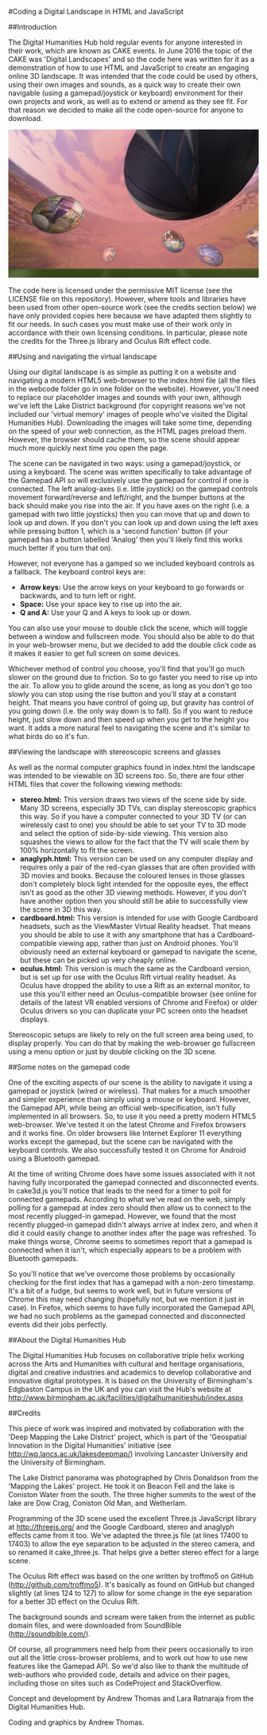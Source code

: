 #Coding a Digital Landscape in HTML and JavaScript

##Introduction

The Digital Humanities Hub hold regular events for anyone interested in their work, which are known as CAKE events. In June 2016 the topic of the CAKE was 'Digital Landscapes' and so the code here was written for it as a demonstration of how to use HTML and JavaScript to create an engaging online 3D landscape. It was intended that the code could be used by others, using their own images and sounds, as a quick way to create their own navigable (using a gamepad/joystick or keyboard) environment for their own projects and work, as well as to extend or amend as they see fit. For that reason we decided to make all the code open-source for anyone to download.

![A screenshot of our digital landscape](./screenshots/screenshot.png)

The code here is licensed under the permissive MIT license (see the LICENSE file on this repository). However, where tools and libraries have been used from other open-source work (see the credits section below) we have only provided copies here because we have adapted them slightly to fit our needs. In such cases you must make use of their work only in accordance with their own licensing conditions. In particular, please note the credits for the Three.js library and Oculus Rift effect code.

##Using and navigating the virtual landscape

Using our digital landscape is as simple as putting it on a website and navigating a modern HTML5 web-browser to the index.html file (all the files in the webcode folder go in one folder on the website). However, you'll need to replace our placeholder images and sounds with your own, although we've left the Lake District background (for copyright reasons we've not included our 'virtual memory' images of people who've visited the Digital Humanities Hub). Downloading the images will take some time, depending on the speed of your web connection, as the HTML pages preload them. However, the browser should cache them, so the scene should appear much more quickly next time you open the page.

The scene can be navigated in two ways: using a gamepad/joystick, or using a keyboard. The scene was written specifically to take advantage of the Gamepad API so will exclusively use the gamepad for control if one is connected. The left analog-axes (i.e. little joystick) on the gamepad controls movement forward/reverse and left/right, and the bumper buttons at the back should make you rise into the air. If you have axes on the right (i.e. a gamepad with two little joysticks) then you can move that up and down to look up and down. If you don't you can look up and down using the left axes while pressing button 1, which is a 'second function' button (if your gamepad has a button labelled 'Analog' then you'll likely find this works much better if you turn that on).

However, not everyone has a gamped so we included keyboard controls as a fallback. The keyboard control keys are:

* **Arrow keys:** Use the arrow keys on your keyboard to go forwards or backwards, and to turn left or right.
* **Space:** Use your space key to rise up into the air.
* **Q and A:** Use your Q and A keys to look up or down.

You can also use your mouse to double click the scene, which will toggle between a window and fullscreen mode. You should also be able to do that in your web-browser menu, but we decided to add the double click code as it makes it easier to get full screen on some devices.

Whichever method of control you choose, you'll find that you'll go much slower on the ground due to friction. So to go faster you need to rise up into the air. To allow you to glide around the scene, as long as you don't go too slowly you can stop using the rise button and you'll stay at a constant height. That means you have control of going up, but gravity has control of you going down (i.e. the only way down is to fall). So if you want to reduce height, just slow down and then speed up when you get to the height you want. It adds a more natural feel to navigating the scene and it's similar to what birds do so it's fun.

##Viewing the landscape with stereoscopic screens and glasses

As well as the normal computer graphics found in index.html the landscape was intended to be viewable on 3D screens too. So, there are four other HTML files that cover the following viewing methods:

* **stereo.html:** This version draws two views of the scene side by side. Many 3D screens, especially 3D TVs, can display stereoscopic graphics this way. So if you have a computer connected to your 3D TV (or can wirelessly cast to one) you should be able to set your TV to 3D mode and select the option of side-by-side viewing. This version also squashes the views to allow for the fact that the TV will scale them by 100% horizontally to fit the screen.
* **anaglyph.html:** This version can be used on any computer display and requires only a pair of the red-cyan glasses that are often provided with 3D movies and books. Because the coloured lenses in those glasses don't completely block light intended for the opposite eyes, the effect isn't as good as the other 3D viewing methods. However, if you don't have another option then you should still be able to successfully view the scene in 3D this way.
* **cardboard.html:** This version is intended for use with Google Cardboard headsets, such as the ViewMaster Virtual Reality headset. That means you should be able to use it with any smartphone that has a Cardboard-compatible viewing app, rather than just on Android phones. You'll obviously need an external keyboard or gamepad to navigate the scene, but these can be picked up very cheaply online.
* **oculus.html:** This version is much the same as the Cardboard version, but is set up for use with the Oculus Rift virtual reality headset. As Oculus have dropped the ability to use a Rift as an external monitor, to use this you'll either need an Oculus-compatible browser (see online for details of the latest VR enabled versions of Chrome and Firefox) or older Oculus drivers so you can duplicate your PC screen onto the headset displays.

Stereoscopic setups are likely to rely on the full screen area being used, to display properly. You can do that by making the web-browser go fullscreen using a menu option or just by double clicking on the 3D scene.

##Some notes on the gamepad code

One of the exciting aspects of our scene is the ability to navigate it using a gamepad or joystick (wired or wireless). That makes for a much smoother and simpler experience than simply using a mouse or keyboard. However, the Gamepad API, while being an official web-specification, isn't fully implemented in all browsers. So, to use it you need a pretty modern HTML5 web-browser. We've tested it on the latest Chrome and Firefox browsers and it works fine. On older browsers like Internet Explorer 11 everything works except the gamepad, but the scene can be navigated with the keyboard controls. We also successfully tested it on Chrome for Android using a Bluetooth gamepad.

At the time of writing Chrome does have some issues associated with it not having fully incorporated the gamepad connected and disconnected events. In cake3d.js you'll notice that leads to the need for a timer to poll for connected gamepads. According to what we've read on the web, simply polling for a gamepad at index zero should then allow us to connect to the most recently plugged-in gamepad. However, we found that the most recently plugged-in gamepad didn't always arrive at index zero, and when it did it could easily change to another index after the page was refreshed. To make things worse, Chrome seems to sometimes report that a gamepad is connected when it isn't, which especially appears to be a problem with Bluetooth gamepads.

So you'll notice that we've overcome those problems by occasionally checking for the first index that has a gamepad with a non-zero timestamp. It's a bit of a fudge, but seems to work well, but in future versions of Chrome this may need changing (hopefully not, but we mention it just in case). In Firefox, which seems to have fully incorporated the Gamepad API, we had no such problems as the gamepad connected and disconnected events did their jobs perfectly.

##About the Digital Humanities Hub

The Digital Humanities Hub focuses on collaborative triple helix working across the Arts and Humanities with cultural and heritage organisations, digital and creative industries and academics to develop collaborative and innovative digital prototypes. It is based on the University of Birmingham's Edgbaston Campus in the UK and you can visit the Hub's website at http://www.birmingham.ac.uk/facilities/digitalhumanitieshub/index.aspx

##Credits

This piece of work was inspired and motivated by collaboration with the 'Deep Mapping the Lake District' project, which is part of the 'Geospatial Innovation in the Digital Humanities' initiative (see http://wp.lancs.ac.uk/lakesdeepmap/) involving Lancaster University and the University of Birmingham.

The Lake District panorama was photographed by Chris Donaldson from the 'Mapping the Lakes' project. He took it on Beacon Fell and the lake is Coniston Water from the south. The three higher summits to the west of the lake are Dow Crag, Coniston Old Man, and Wetherlam.

Programming of the 3D scene used the excellent Three.js JavaScript library at http://threejs.org/ and the Google Cardboard, stereo and anaglyph effects came from it too. We've adapted the three.js file (at lines 17400 to 17403) to allow the eye separation to be adjusted in the stereo camera, and so renamed it cake_three.js. That helps give a better stereo effect for a large scene.

The Oculus Rift effect was based on the one written by troffmo5 on GitHub (http://github.com/troffmo5). It's basically as found on GitHub but changed slightly (at lines 124 to 127) to allow for some change in the eye separation for a better 3D effect on the Oculus Rift.

The background sounds and scream were taken from the internet as public domain files, and were downloaded from SoundBible (http://soundbible.com/).

Of course, all programmers need help from their peers occasionally to iron out all the little cross-browser problems, and to work out how to use new features like the Gamepad API. So we'd also like to thank the multitude of web-authors who provided code, details and advice on their pages, including those on sites such as CodeProject and StackOverflow.

Concept and development by Andrew Thomas and Lara Ratnaraja from the Digital Humanities Hub.

Coding and graphics by Andrew Thomas.

